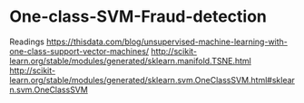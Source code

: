 # One-class-SVM-Fraud-detection

Readings
https://thisdata.com/blog/unsupervised-machine-learning-with-one-class-support-vector-machines/
http://scikit-learn.org/stable/modules/generated/sklearn.manifold.TSNE.html
http://scikit-learn.org/stable/modules/generated/sklearn.svm.OneClassSVM.html#sklearn.svm.OneClassSVM
